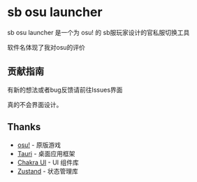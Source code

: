 # sb osu launcher

sb osu launcher 是一个为 osu! 的 sb服玩家设计的官私服切换工具  

软件名体现了我对osu的评价

## 贡献指南

有新的想法或者bug反馈请前往Issues界面

真的不会界面设计。

## Thanks

- [osu!](https://osu.ppy.sh/) - 原版游戏
- [Tauri](https://tauri.app/) - 桌面应用框架
- [Chakra UI](https://chakra-ui.com/) - UI 组件库
- [Zustand](https://github.com/pmndrs/zustand) - 状态管理库
